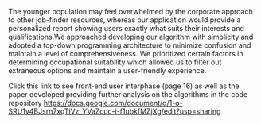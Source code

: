 The younger population may feel overwhelmed by the corporate approach to other job-finder resources, whereas our application would provide a personalized report showing users exactly what suits their interests and qualifications.We approached developing our algorithm with simplicity and adopted a top-down programming architecture to minimize confusion and maintain a level of comprehensiveness. We prioritized certain factors in determining occupational suitability which allowed us to filter out extraneous options and maintain a user-friendly experience.

Click this link to see front-end user interphase (page 16) as well as the paper developed providing further analysis on the algorithms in the code repository
https://docs.google.com/document/d/1-o-SRU1v4BJsrn7xqTiVz_YVaZcuc-i-f1ubkfMZjXg/edit?usp=sharing
